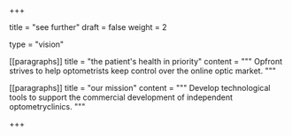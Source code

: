 +++

title = "see further"
draft = false
weight = 2

type = "vision"

[[paragraphs]]
title = "the patient's health in priority"
content = """
    Opfront strives to help optometrists keep control over the online optic market.
    """

[[paragraphs]]
title = "our mission"
content = """
    Develop technological tools to support the commercial development of independent optometryclinics.
    """

+++
